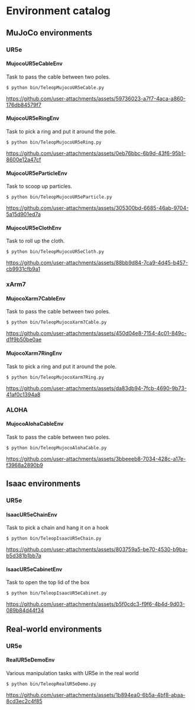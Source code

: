 # Environment catalog

## MuJoCo environments
### UR5e
#### MujocoUR5eCableEnv
Task to pass the cable between two poles.
```console
$ python bin/TeleopMujocoUR5eCable.py
```
https://github.com/user-attachments/assets/59736023-a7f7-4aca-a860-176db84579f7

#### MujocoUR5eRingEnv
Task to pick a ring and put it around the pole.
```console
$ python bin/TeleopMujocoUR5eRing.py
```
https://github.com/user-attachments/assets/0eb76bbc-6b9d-43f6-95b1-8600e12a47cf

#### MujocoUR5eParticleEnv
Task to scoop up particles.
```console
$ python bin/TeleopMujocoUR5eParticle.py
```
https://github.com/user-attachments/assets/305300bd-6685-46ab-9704-5a15d901ed7a

#### MujocoUR5eClothEnv
Task to roll up the cloth.
```console
$ python bin/TeleopMujocoUR5eCloth.py
```
https://github.com/user-attachments/assets/88bb9d84-7ca9-4d45-b457-cb9931cfb9a1

### xArm7
#### MujocoXarm7CableEnv
Task to pass the cable between two poles.
```console
$ python bin/TeleopMujocoXarm7Cable.py
```
https://github.com/user-attachments/assets/450d04e8-7154-4c01-849c-d1f9b50be0ae

#### MujocoXarm7RingEnv
Task to pick a ring and put it around the pole.
```console
$ python bin/TeleopMujocoXarm7Ring.py
```
https://github.com/user-attachments/assets/da83db94-7fcb-4690-9b73-41af0c1394a8

### ALOHA
#### MujocoAlohaCableEnv
Task to pass the cable between two poles.
```console
$ python bin/TeleopMujocoAlohaCable.py
```
https://github.com/user-attachments/assets/3bbeeeb8-7034-428c-a17e-f3968a2890b9

## Isaac environments
### UR5e
#### IsaacUR5eChainEnv
Task to pick a chain and hang it on a hook
```console
$ python bin/TeleopIsaacUR5eChain.py
```
https://github.com/user-attachments/assets/803759a5-be70-4530-b9ba-b5d381b1bb7a

#### IsaacUR5eCabinetEnv
Task to open the top lid of the box
```console
$ python bin/TeleopIsaacUR5eCabinet.py
```
https://github.com/user-attachments/assets/b5f0cdc3-f9f6-4b4d-9d03-089b84d44f34

## Real-world environments
### UR5e
#### RealUR5eDemoEnv
Various manipulation tasks with UR5e in the real world
```console
$ python bin/TeleopRealUR5eDemo.py
```
https://github.com/user-attachments/assets/1b894ea0-6b5a-4bf8-abaa-8cd3ec2c4f85
